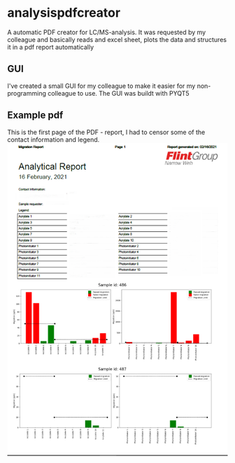 # analysispdfcreator
A automatic PDF creator for LC/MS-analysis.  It was requested by my colleague and basically reads and excel sheet, plots the data and structures it in a pdf report automatically

## GUI
I've created a small GUI for my colleague to make it easier for my non-programming colleague to use. The GUI was buildt with PYQT5

## Example pdf
This is the first page of the PDF - report, I had to censor some of the contact information and legend.
![alt text](https://github.com/Bernie-R/analysispdfcreator/blob/master/Capture.PNG?raw=true)
